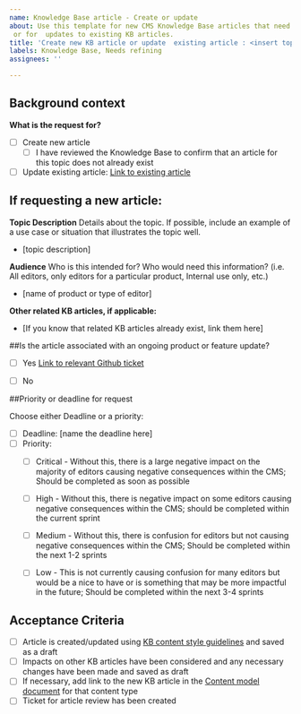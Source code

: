 ```yaml
---
name: Knowledge Base article - Create or update
about: Use this template for new CMS Knowledge Base articles that need to be written
 or for  updates to existing KB articles.
title: 'Create new KB article or update  existing article : <insert topic here>'
labels: Knowledge Base, Needs refining
assignees: ''

---
```


## Background context
**What is the request for?**
- [ ] Create new article
  - [ ] I have reviewed the Knowledge Base to confirm that an article for this topic does not already exist
- [ ] Update existing article: [Link to existing article](URL)

## If requesting a new article:
**Topic Description**
Details about the topic. If possible, include an example of a use case or situation that illustrates the topic well.
- [topic description]

 **Audience**
Who is this intended for? Who would need this information? (i.e. All editors, only editors for a particular product, Internal use only, etc.)
- [name of product or type of editor]

**Other related KB articles, if applicable:**
- [If you know that related KB articles already exist, link them here]

##Is the article associated with an ongoing product or feature update?
- [ ] Yes [Link to relevant Github ticket](URL)
- [ ] No

  
##Priority or deadline for request

  Choose either Deadline or a priority:

- [ ] Deadline: [name the deadline here]
- [ ] Priority:
  - [ ] Critical - Without this, there is a large negative impact on the majority of editors causing negative consequences within the CMS; Should be completed as soon as possible
  - [ ] High - Without this, there is negative impact on some editors causing negative consequences within the CMS; should be completed within the current sprint
  - [ ] Medium - Without this, there is confusion for editors but not causing negative consequences within the CMS; Should be completed within the next 1-2 sprints
  - [ ] Low - This is not currently causing confusion for many editors but would be a nice to have or is something that may be more impactful in the future; Should be completed within the next 3-4 sprints


## Acceptance Criteria
- [ ] Article is created/updated using [KB content style guidelines](https://va-gov.atlassian.net/wiki/spaces/VAGOV/pages/1771831299/Knowledge+Base+content+style) and saved as a draft
- [ ] Impacts on other KB articles have been considered and any necessary changes have been made and saved as draft
- [ ] If necessary, add link to the new KB article in the [Content model document](https://prod.cms.va.gov/admin/structure/cm_document) for that content type 
- [ ] Ticket for article review has been created
